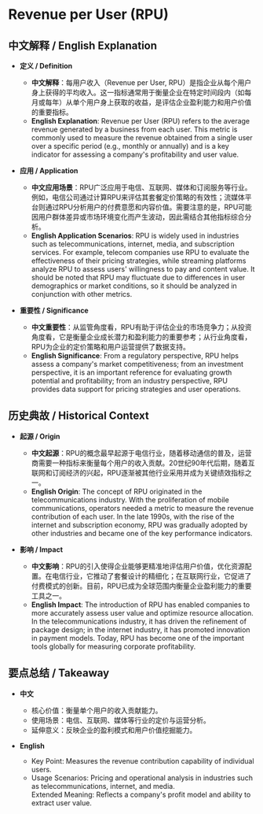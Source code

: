 # Revenue per User (RPU)

## 中文解释 / English Explanation

* **定义 / Definition**  
  - **中文解释**：每用户收入（Revenue per User, RPU）是指企业从每个用户身上获得的平均收入。这一指标通常用于衡量企业在特定时间段内（如每月或每年）从单个用户身上获取的收益，是评估企业盈利能力和用户价值的重要指标。  
  - **English Explanation**: Revenue per User (RPU) refers to the average revenue generated by a business from each user. This metric is commonly used to measure the revenue obtained from a single user over a specific period (e.g., monthly or annually) and is a key indicator for assessing a company's profitability and user value.

* **应用 / Application**  
  - **中文应用场景**：RPU广泛应用于电信、互联网、媒体和订阅服务等行业。例如，电信公司通过计算RPU来评估其套餐定价策略的有效性；流媒体平台则通过RPU分析用户的付费意愿和内容价值。需要注意的是，RPU可能因用户群体差异或市场环境变化而产生波动，因此需结合其他指标综合分析。  
  - **English Application Scenarios**: RPU is widely used in industries such as telecommunications, internet, media, and subscription services. For example, telecom companies use RPU to evaluate the effectiveness of their pricing strategies, while streaming platforms analyze RPU to assess users' willingness to pay and content value. It should be noted that RPU may fluctuate due to differences in user demographics or market conditions, so it should be analyzed in conjunction with other metrics.

* **重要性 / Significance**  
  - **中文重要性**：从监管角度看，RPU有助于评估企业的市场竞争力；从投资角度看，它是衡量企业成长潜力和盈利能力的重要参考；从行业角度看，RPU为企业的定价策略和用户运营提供了数据支持。  
  - **English Significance**: From a regulatory perspective, RPU helps assess a company's market competitiveness; from an investment perspective, it is an important reference for evaluating growth potential and profitability; from an industry perspective, RPU provides data support for pricing strategies and user operations.

## 历史典故 / Historical Context

* **起源 / Origin**  
  - **中文起源**：RPU的概念最早起源于电信行业，随着移动通信的普及，运营商需要一种指标来衡量每个用户的收入贡献。20世纪90年代后期，随着互联网和订阅经济的兴起，RPU逐渐被其他行业采用并成为关键绩效指标之一。  
  - **English Origin**: The concept of RPU originated in the telecommunications industry. With the proliferation of mobile communications, operators needed a metric to measure the revenue contribution of each user. In the late 1990s, with the rise of the internet and subscription economy, RPU was gradually adopted by other industries and became one of the key performance indicators.

* **影响 / Impact**  
  - **中文影响**：RPU的引入使得企业能够更精准地评估用户价值，优化资源配置。在电信行业，它推动了套餐设计的精细化；在互联网行业，它促进了付费模式的创新。目前，RPU已成为全球范围内衡量企业盈利能力的重要工具之一。  
  - **English Impact**: The introduction of RPU has enabled companies to more accurately assess user value and optimize resource allocation. In the telecommunications industry, it has driven the refinement of package design; in the internet industry, it has promoted innovation in payment models. Today, RPU has become one of the important tools globally for measuring corporate profitability.

## 要点总结 / Takeaway

* **中文**  
  - 核心价值：衡量单个用户的收入贡献能力。  
  - 使用场景：电信、互联网、媒体等行业的定价与运营分析。  
  - 延伸意义：反映企业的盈利模式和用户价值挖掘能力。

* **English**  
  - Key Point: Measures the revenue contribution capability of individual users.  
  - Usage Scenarios: Pricing and operational analysis in industries such as telecommunications, internet, and media.  
  Extended Meaning: Reflects a company's profit model and ability to extract user value.